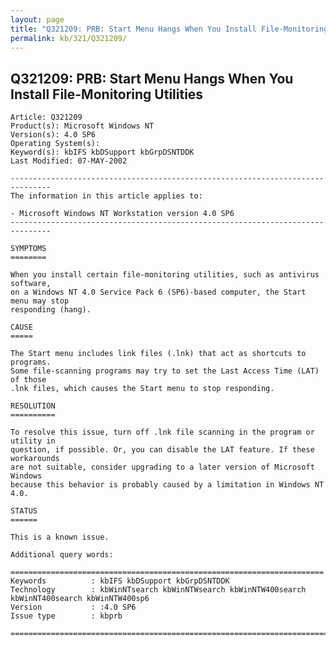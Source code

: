 ```yaml
---
layout: page
title: "Q321209: PRB: Start Menu Hangs When You Install File-Monitoring Utilities"
permalink: kb/321/Q321209/
---
```


## Q321209: PRB: Start Menu Hangs When You Install File-Monitoring Utilities

	Article: Q321209
	Product(s): Microsoft Windows NT
	Version(s): 4.0 SP6
	Operating System(s): 
	Keyword(s): kbIFS kbDSupport kbGrpDSNTDDK
	Last Modified: 07-MAY-2002
	
	-------------------------------------------------------------------------------
	The information in this article applies to:
	
	- Microsoft Windows NT Workstation version 4.0 SP6 
	-------------------------------------------------------------------------------
	
	SYMPTOMS
	========
	
	When you install certain file-monitoring utilities, such as antivirus software,
	on a Windows NT 4.0 Service Pack 6 (SP6)-based computer, the Start menu may stop
	responding (hang).
	
	CAUSE
	=====
	
	The Start menu includes link files (.lnk) that act as shortcuts to programs.
	Some file-scanning programs may try to set the Last Access Time (LAT) of those
	.lnk files, which causes the Start menu to stop responding.
	
	RESOLUTION
	==========
	
	To resolve this issue, turn off .lnk file scanning in the program or utility in
	question, if possible. Or, you can disable the LAT feature. If these workarounds
	are not suitable, consider upgrading to a later version of Microsoft Windows
	because this behavior is probably caused by a limitation in Windows NT 4.0.
	
	STATUS
	======
	
	This is a known issue.
	
	Additional query words:
	
	======================================================================
	Keywords          : kbIFS kbDSupport kbGrpDSNTDDK 
	Technology        : kbWinNTsearch kbWinNTWsearch kbWinNTW400search kbWinNT400search kbWinNTW400sp6
	Version           : :4.0 SP6
	Issue type        : kbprb
	
	=============================================================================
	
